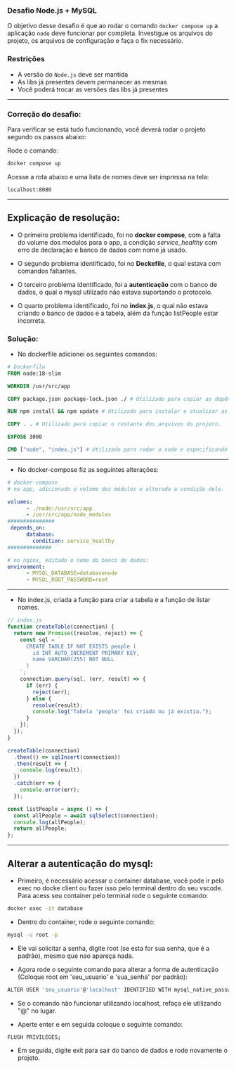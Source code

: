 ### Desafio Node.js + MySQL

O objetivo desse desafio é que ao rodar o comando `docker compose up` a aplicação `node` deve funcionar por completa. Investigue os arquivos do projeto, os arquivos de configuração e faça o fix necessário.

### Restrições
- A versão do `Node.js` deve ser mantida
- As libs já presentes devem permanecer as mesmas
- Você poderá trocar as versões das libs já presentes

---

### Correção do desafio:
Para verificar se está tudo funcionando, você deverá rodar o projeto segundo os passos abaixo:

Rode o comando:

```bash
docker compose up
```

Acesse a rota abaixo e uma lista de nomes deve ser impressa na tela:

```
localhost:8080
```

***

## Explicação de resolução:

- O primeiro problema identificado, foi no **docker compose**, com a falta do volume dos modulos para o app, a condição *service_healthy* com erro de declaração e banco de dados com nome já usado.

- O segundo problema identificado, foi no **Dockefile**, o qual estava com comandos faltantes.

- O terceiro problema identificado, foi a **autenticação** com o banco de dados, o qual o mysql utilizado não estava suportando o protocolo.

- O quarto problema identificado, foi no **index.js**, o qual não estava criando o banco de dados e a tabela, além da função listPeople estar incorreta.

### Solução:
- No dockerfile adicionei os seguintes comandos:

```Dockerfile
# Dockerfile
FROM node:18-slim

WORKDIR /usr/src/app

COPY package.json package-lock.json ./ # Utilizado para copiar as depêndencias do projeto.

RUN npm install && npm update # Utilizado para instalar e atualizar as depêndencias do projeto.

COPY . . # Utilizado para copiar o restante dos arquivos do projeto.

EXPOSE 3000

CMD ["node", "index.js"] # Utilizado para rodar o node e especificando o index.js
```

***

- No docker-compose fiz as seguintes alterações:

```yaml
# docker-compose
# no app, adicionado o volume dos módulos e alterada a condição dele.

volumes:
      - ./node:/usr/src/app
      - /usr/src/app/node_modules
###############
 depends_on:
      database:
        condition: service_healthy
##############

# no nginx, editado o nome do banco de dados:
environment:
      - MYSQL_DATABASE=databasenode
      - MYSQL_ROOT_PASSWORD=root
```

***

- No index.js, criada a função para criar a tabela e a função de listar nomes.

```javascript
// index.js
function createTable(connection) {
  return new Promise((resolve, reject) => {
    const sql = `
      CREATE TABLE IF NOT EXISTS people (
        id INT AUTO_INCREMENT PRIMARY KEY,
        name VARCHAR(255) NOT NULL
      )
    `;
    connection.query(sql, (err, result) => {
      if (err) {
        reject(err);
      } else {
        resolve(result);
        console.log("Tabela 'people' foi criada ou já existia.");
      }
    });
  });
}

createTable(connection)
  .then(() => sqlInsert(connection))
  .then(result => {
    console.log(result);
  })
  .catch(err => {
    console.error(err);
  });

const listPeople = async () => {
  const allPeople = await sqlSelect(connection);
  console.log(allPeople);
  return allPeople;
};

```

***

## Alterar a autenticação do mysql:

- Primeiro, é necessário acessar o container database, você pode ir pelo exec no docke client ou fazer isso pelo terminal dentro do seu vscode. Para acess seu container pelo terminal rode o seguinte comando:

```bash
docker exec -it database
```

- Dentro do container, rode o seguinte comando:

```bash
mysql -u root -p
```

- Ele vai solicitar a senha, digite root (se esta for sua senha, que é a padrão), mesmo que nao apareça nada.

- Agora rode o seguinte comando para alterar a forma de autenticação (Coloque root em 'seu_usuario' e 'sua_senha' por padrão): 

```bash
ALTER USER 'seu_usuario'@'localhost' IDENTIFIED WITH mysql_native_password BY 'sua_senha';
```
- Se o comando não funcionar utilizando localhost, refaça ele utilizando "@" no lugar.

- Aperte enter e em seguida coloque o seguinte comando: 
```bash
FLUSH PRIVILEGES;
```
- Em seguida, digite exit para sair do banco de dados e rode novamente o projeto.
